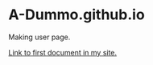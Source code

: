 # A-Dummo.github.io
Making user page.

[Link to first document in my site.](https://a-dummo.github.io/Firstthingimade.html)
